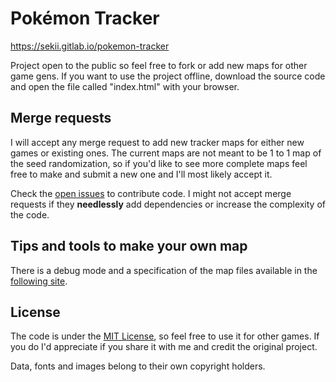 # Pokémon Tracker
https://sekii.gitlab.io/pokemon-tracker

Project open to the public so feel free to fork or add new maps for other game gens. If you want to use the project offline, download the source code and open the file called "index.html" with your browser.

## Merge requests
I will accept any merge request to add new tracker maps for either new games or existing ones. The current maps are not meant to be 1 to 1 map of the seed randomization, so if you'd like to see more complete maps feel free to make and submit a new one and I'll most likely accept it.

Check the [open issues](https://gitlab.com/Sekii/pokemon-tracker/-/issues) to contribute code. I might not accept merge requests if they **needlessly** add dependencies or increase the complexity of the code.

## Tips and tools to make your own map
There is a debug mode and a specification of the map files available in the [following site](readme/make-your-own-map.md).

## License
The code is under the [MIT License](code/LICENSE.txt), so feel free to use it for other games. If you do I'd appreciate if you share it with me and credit the original project.

Data, fonts and images belong to their own copyright holders.